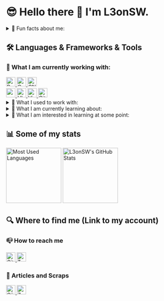 # 😎 Hello there 👋 I'm L3onSW.
<details>
<summary>🦉 Fun facts about me:</summary>

- 🚀 I'm new to cybersecurity.
- 😊 My pronouns are he/him.
- 🎬 My favorite movies are "STAR WARS" episodes I to Ⅵ. (I also like spin offs.)
- 🍣 My favorite food is anago sushi.
- 📗 My favotite comic book is "THE GHOST IN THE SHELL (攻殻機動隊)".
- 🤡 Although I wrote this "README.md" in English, but I usually wrote comments in Japanese...
</details>

## 🛠️ Languages & Frameworks & Tools
### 🐥 What I am currently working with:
<!-- Languages -->
<div align="left">
  <!-- Python -->
  <a href="https://www.python.org" target="_blank" alt="Python">
    <img src="https://img.shields.io/badge/Python-FFD43B?style=for-the-badge&logo=python&logoColor=blue" style="margin-bottom: 5px;" height="25" alt="Python" />
  </a>
  <!-- C -->
  <a href="https://www.cprogramming.com" target="_blank" alt="C">
    <img src="https://img.shields.io/badge/C-A8B9CC?logo=c&logoColor=fff&style=for-the-badge" style="margin-bottom: 5px;" height="25" alt="C" />
  </a>
  <!-- GNU Bash -->
  <a href="https://www.gnu.org/software/bash/" target="_blank" alt="GNU Bash">
    <img src="https://img.shields.io/badge/GNU%20Bash-4EAA25?logo=gnubash&logoColor=fff&style=for-the-badge" style="margin-bottom: 5px;" height="25" alt="GNU Bash" />
  </a>
</div>
<!-- Frameworks & Tools -->
<div align="left">
  <!-- macOS -->
  <a href="https://support.apple.com/ja-jp/macos" target="_blank" alt="macOS">
    <img src="https://img.shields.io/badge/macOS-000?logo=macos&logoColor=fff&style=for-the-badge" style="margin-bottom: 5px;" height="25" alt="macOS" />
  </a>
  <!-- Ubuntu -->
  <a href="https://ubuntu.com/" target="_blank" alt="Ubuntu">
    <img src="https://img.shields.io/badge/Ubuntu-E95420?logo=ubuntu&logoColor=fff&style=for-the-badge" style="margin-bottom: 5px;" height="25" alt="Ubuntu" />
  </a>
  <!-- Visual Studio Code -->
  <a href="https://code.visualstudio.com/" target="_blank" alt="Visual Studio Code">
    <img src="https://img.shields.io/badge/Visual%20Studio%20Code-007ACC?logo=visualstudiocode&logoColor=fff&style=for-the-badge" style="margin-bottom: 5px;" height="25" alt="Visual Studio Code" />
  </a>
  <!-- Git -->
  <a href="https://git-scm.com/" target="_blank" alt="Git">
    <img src="https://img.shields.io/badge/Git-F05032?logo=git&logoColor=fff&style=for-the-badge" style="margin-bottom: 5px;" height="25" alt="Git" />
  </a>
</div>

<details>
<summary>🐥 What I used to work with:</summary>

<div align="left">
  <!-- Fortran -->
  <a href="https://fortran-lang.org/" target="_blank" alt="Fortran">
    <img src="https://img.shields.io/badge/Fortran-734F96?logo=fortran&logoColor=fff&style=for-the-badge" style="margin-bottom: 5px;" height="25" alt="Fortran" />
  </a>
  <!-- LaTeX -->
  <a href="https://www.latex-project.org/" target="_blank" alt="LaTeX">
    <img src="https://img.shields.io/badge/LaTeX-008080?logo=latex&logoColor=fff&style=for-the-badge" style="margin-bottom: 5px;" height="25" alt="LaTeX" />
  </a>
  <!-- HTML -->
  <a href="https://developer.mozilla.org/en-US/docs/Web/HTML" target="_blank" alt="HTML">
    <img src="https://img.shields.io/badge/HTML5-E34F26?logo=html5&logoColor=fff&style=for-the-badge" style="margin-bottom: 5px;" height="25" alt="HTML" />
  </a>
  <!-- CSS -->
  <a href="https://developer.mozilla.org/en-US/docs/Web/CSS" target="_blank" alt="CSS">
    <img src="https://img.shields.io/badge/CSS3-1572B6?logo=css3&logoColor=fff&style=for-the-badge" style="margin-bottom: 5px;" height="25" alt="CSS" />
  </a>
  <!-- Windows 10 -->
  <a href="https://www.microsoft.com/en-gb/software-download/windows10ISO" target="_blank" alt="Windows 10">
    <img src="https://img.shields.io/badge/Windows%2010-0078D6?logo=windows10&logoColor=fff&style=for-the-badge" style="margin-bottom: 5px;" height="25" alt="Windows 10" />
  </a>
</div>
</details>

<details>
<summary>🐣 What I am currently learning about:</summary>

<div align="left">
  <!-- Kali Linux -->
  <a href="https://www.kali.org/" target="_blank" alt="Kali Linux">
    <img src="https://img.shields.io/badge/Kali%20Linux-557C94?logo=kalilinux&logoColor=fff&style=for-the-badge" style="margin-bottom: 5px;" height="25" alt="Kali Linux" />
  </a>
  <!-- VirtualBox-->
  <a href="https://www.virtualbox.org/" target="_blank" alt="VirtualBox">
    <img src="https://img.shields.io/badge/VirtualBox-183A61?logo=virtualbox&logoColor=fff&style=for-the-badge" style="margin-bottom: 5px;" height="25" alt="VirtualBox" />
  </a>
  <!-- JavaScript (Vanilla JS)  -->
  <a href="https://developer.mozilla.org/en-US/docs/Web/JavaScript" target="_blank" alt="JavaScript (Vanilla JS)">
    <img src="https://img.shields.io/badge/JavaScript-F7DF1E?logo=javascript&logoColor=000&style=for-the-badge" style="margin-bottom: 5px;" height="25" alt="JavaScript (Vanilla JS)" />
  </a>
  <!-- TypeScript  -->
  <a href="https://www.typescriptlang.org/" target="_blank" alt="TypeScript">
    <img src="https://img.shields.io/badge/TypeScript-3178C6?logo=typescript&logoColor=fff&style=for-the-badge" style="margin-bottom: 5px;" height="25" alt="TypeScript" />
  </a>
  <!-- AWS (Amazon Web Services)  -->
  <a href="https://aws.amazon.com/?nc1=h_ls" target="_blank" alt="AWS (Amazon Web Services)">
    <img src="https://img.shields.io/badge/Amazon%20AWS-232F3E?logo=amazonaws&logoColor=fff&style=for-the-badge" style="margin-bottom: 5px;" height="25" alt="AWS (Amazon Web Services)" />
  </a>
  <!-- Docker  -->
  <a href="https://www.docker.com/" target="_blank" alt="Docker">
    <img src="https://img.shields.io/badge/Docker-2496ED?logo=docker&logoColor=fff&style=for-the-badge" style="margin-bottom: 5px;" height="25" alt="Docker" />
  </a>
  <!-- Wireshark -->
  <a href="https://www.wireshark.org/download.html" target="_blank" alt="Wireshark">
    <img src="https://img.shields.io/badge/Wireshark-1679A7?logo=wireshark&logoColor=fff&style=for-the-badge" style="margin-bottom: 5px;" height="25" alt="Wireshark" />
  </a>
  <!-- Vim -->
  <a href="https://www.vim.org/" target="_blank" alt="Vim">
    <img src="https://img.shields.io/badge/Vim-019733?logo=vim&logoColor=fff&style=for-the-badge" style="margin-bottom: 5px;" height="25" alt="Vim" />
  </a>
</div>
</details>

<details>
<summary>🥚 What I am interested in learning at some point:</summary>

<div align="left">
  <!-- React -->
  <a href="https://react.dev/" target="_blank" alt="React">
    <img src="https://img.shields.io/badge/React-61DAFB?logo=react&logoColor=000&style=for-the-badge" style="margin-bottom: 5px;" height="25" alt="React" />
  </a>
  <!-- Django -->
  <a href="https://www.djangoproject.com/" target="_blank" alt="Django">
    <img src="https://img.shields.io/badge/Django-092E20?logo=django&logoColor=fff&style=for-the-badge" style="margin-bottom: 5px;" height="25" alt="Django" />
  </a>
  <!-- NGINX -->
  <a href="https://nginx.org/en/" target="_blank" alt="NGINX">
    <img src="https://img.shields.io/badge/NGINX-009639?logo=nginx&logoColor=fff&style=for-the-badge" style="margin-bottom: 5px;" height="25" alt="NGINX" />
  </a>
  <!-- PostgreSQL -->
  <a href="https://www.postgresql.org/" target="_blank" alt="PostgreSQL">
    <img src="https://img.shields.io/badge/PostgreSQL-4169E1?logo=postgresql&logoColor=fff&style=for-the-badge" style="margin-bottom: 5px;" height="25" alt="PostgreSQL" />
  </a>
  <!-- Raspberry Pi -->
  <a href="https://www.raspberrypi.com/" target="_blank" alt="Raspberry Pi">
    <img src="https://img.shields.io/badge/Raspberry%20Pi-A22846?logo=raspberrypi&logoColor=fff&style=for-the-badge" style="margin-bottom: 5px;" height="25" alt="Raspberry Pi" />
  </a>
</div>
</details>

<!-- Statistics -->
## 📊 Some of my stats
<!-- ### GitHub Stats -->
<p align="left">
  <!-- Most Used Languages -->
  <img src="https://github-readme-stats-l3onsws-projects.vercel.app/api/top-langs/?username=L3onSW&layout=compact&count_private=true&show_icons=true&hide=jupyter%20notebook,tex,fortran&theme=github_dark" height="150px" alt="Most Used Languages" />
  <!-- GitHub Stats -->
  <img src="https://github-readme-stats-l3onsws-projects.vercel.app/api?username=L3onSW&count_private=true&show_icons=true&theme=github_dark" height="150px" alt="L3onSW's GitHub Stats" />
</p>

## 🔍 Where to find me (Link to my account)
### 📪 How to reach me
<div align="left">
  <!-- GitHub -->
  <a href="https://github.com/L3onSW" target="_blank" alt="L3onSW's GitHub">
    <img src="https://img.shields.io/badge/github-%2324292e.svg?&style=for-the-badge&logo=github&logoColor=white" style="margin-bottom: 5px;" height="25" alt="GitHub"/>
  </a>
  <!-- Twitter (X) -->
  <a href="https://twitter.com/L3onSW" target="_blank" alt="Twitter" alt="L3onSW's GitHub">
    <img src="https://img.shields.io/badge/twitter-%2300acee.svg?&style=for-the-badge&logo=twitter&logoColor=white" style="margin-bottom: 5px;" height="25" alt="Twitter" />
  </a>
</div>

### 📖 Articles and Scraps
<div align="left">
  <!-- Qiita -->
  <a href="https://qiita.com/L3on" target="_blank" alt="L3on's Qiita">
    <img src="https://img.shields.io/badge/Qiita-55C500?logo=qiita&logoColor=fff&style=for-the-badge" style="margin-bottom: 5px;" height="25" alt="Qiita" />
  </a>
  <!-- Zenn -->
  <a href="https://zenn.dev/l3on" target="_blank" alt="L3on's Zenn">
    <img src="https://img.shields.io/badge/Zenn-3EA8FF?logo=zenn&logoColor=fff&style=for-the-badge" style="margin-bottom: 5px;" height="25" alt="Zenn" />
  </a>
</div>

<!--
### 🐙 Cybersecurity training platform
-->
<!--
<div align="left"> -->
  <!-- Hack The Box -->
  <!--
  <a href="" target="_blank" alt="L3on's Hack The Box">
    <img src="https://img.shields.io/badge/Hack%20The%20Box-9FEF00?logo=hackthebox&logoColor=000&style=for-the-badge" alt="hackthebox" style="margin-bottom: 5px;" height="25" alt="Hack The Box" />
  </a>
  -->
  <!-- TryHackMe -->
  <!--
  <a href="" target="_blank" alt="L3on's TryHackMe">
    <img src="https://img.shields.io/badge/TryHackMe-212C42?logo=tryhackme&logoColor=fff&style=for-the-badge" alt="TryHackMe" style="margin-bottom: 5px;" height="25" alt="TryHackMe" />
  </a>
  -->
<!--
</div> -->
